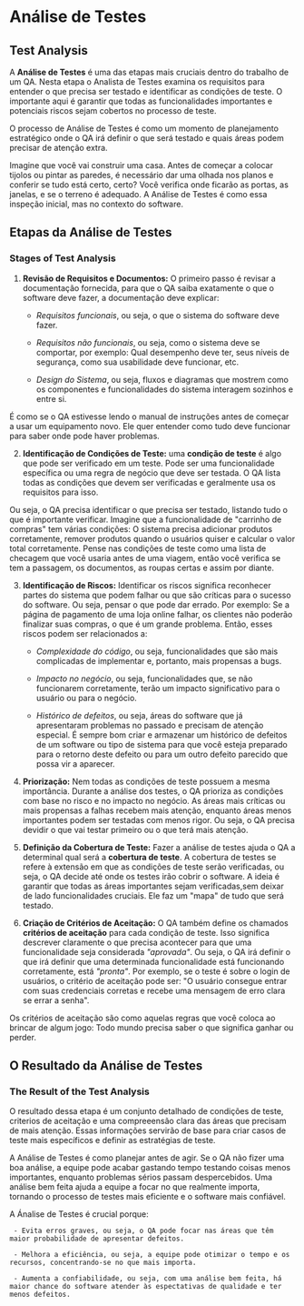# Análise de Testes
 ## Test Analysis

 A **Análise de Testes** é uma das etapas mais cruciais dentro do trabalho de um QA.
 Nesta etapa o Analista de Testes examina os requisitos para entender o que precisa ser testado e identificar as condições de teste. O importante aqui é garantir que todas as funcionalidades importantes e potenciais riscos sejam cobertos no processo de teste.

 O processo de Análise de Testes é como um momento de planejamento estratégico onde o QA irá definir o que será testado e quais áreas podem precisar de atenção extra.

 Imagine que você vai construir uma casa. Antes de começar a colocar tijolos ou pintar as paredes, é necessário dar uma olhada nos planos e conferir se tudo está certo, certo? Você verifica onde ficarão as portas, as janelas, e se o terreno é adequado. A Análise de Testes é como essa inspeção inicial, mas no contexto do software.

 ## Etapas da Análise de Testes
 ### Stages of Test Analysis

 1. **Revisão de Requisitos e Documentos:**
 O primeiro passo é revisar a documentação fornecida, para que o QA saiba exatamente o que o software deve fazer, a documentação deve explicar:
     
     - *Requisitos funcionais*, ou seja, o que o sistema do software deve fazer.
     
     - *Requisitos não funcionais*, ou seja, como o sistema deve se comportar, por exemplo: Qual desempenho deve ter, seus níveis de segurança, como sua usabilidade deve funcionar, etc.
     
     - *Design do Sistema*, ou seja, fluxos e diagramas que mostrem como os componentes e funcionalidades do sistema interagem sozinhos e entre si.

 É como se o QA estivesse lendo o manual de instruções antes de começar a usar um equipamento novo. Ele quer entender como tudo deve funcionar para saber onde pode haver problemas.

 2. **Identificação de Condições de Teste:**
 uma **condição de teste** é algo que pode ser verificado em um teste. Pode ser uma funcionalidade específica ou uma regra de negócio que deve ser testada. O QA lista todas as condições que devem ser verificadas e geralmente usa os requisitos para isso.

 Ou seja, o QA precisa identificar o que precisa ser testado, listando tudo o que é importante verificar. Imagine que a funcionalidade de "carrinho de compras" tem várias condições: O sistema precisa adicionar produtos corretamente, remover produtos quando o usuários quiser e calcular o valor total corretamente. Pense nas condições de teste como uma lista de checagem que você usaria antes de uma viagem, então você verifica se tem a passagem, os documentos, as roupas certas e assim por diante.

 3. **Identificação de Riscos:**
 Identificar os riscos significa reconhecer partes do sistema que podem falhar ou que são críticas para o sucesso do software. Ou seja, pensar o que pode dar errado. Por exemplo: Se a página de pagamento de uma loja online falhar, os clientes não poderão finalizar suas compras, o que é um grande problema.
 Então, esses riscos podem ser relacionados a:
     
     - *Complexidade do código*, ou seja, funcionalidades que são mais complicadas de implementar e, portanto, mais propensas a bugs.
     
     - *Impacto no negócio*, ou seja, funcionalidades que, se não funcionarem corretamente, terão um impacto significativo para o usuário ou para o negócio.
     
     - *Histórico de defeitos*, ou seja, áreas do software que já apresentaram problemas no passado e precisam de atenção especial. É sempre bom criar e armazenar um histórico de defeitos de um software ou tipo de sistema para que você esteja preparado para o retorno deste defeito ou para um outro defeito parecido que possa vir a aparecer.

 4. **Priorização:**
 Nem todas as condições de teste possuem a mesma importância. Durante a análise dos testes, o QA prioriza as condições com base no risco e no impacto no negócio. As áreas mais críticas ou mais propensas a falhas recebem mais atenção, enquanto áreas menos importantes podem ser testadas com menos rigor.
 Ou seja, o QA precisa devidir o que vai testar primeiro ou o que terá mais atenção.

 5. **Definição da Cobertura de Teste:**
 Fazer a análise de testes ajuda o QA a determinal qual será a **cobertura de teste**. A cobertura de testes se refere à extensão em que as condições de teste serão verificadas, ou seja, o QA decide até onde os testes irão cobrir o software.
 A ideia é garantir que todas as áreas importantes sejam verificadas,sem deixar de lado funcionalidades cruciais. Ele faz um "mapa" de tudo que será testado.

 6. **Criação de Critérios de Aceitação:**
 O QA também define os chamados **critérios de aceitação** para cada condição de teste. Isso significa descrever claramente o que precisa acontecer para que uma funcionalidade seja considerada *"aprovada"*. Ou seja, o QA irá definir o que irá definir que uma determinada funcionalidade está funcionando corretamente, está *"pronta"*.
 Por exemplo, se o teste é sobre o login de usuários, o critério de aceitação pode ser: "O usuário consegue entrar com suas credenciais corretas e recebe uma mensagem de erro clara se errar a senha".

 Os critérios de aceitação são como aquelas regras que você coloca ao brincar de algum jogo: Todo mundo precisa saber o que significa ganhar ou perder.


 ## O Resultado da Análise de Testes
 ### The Result of the Test Analysis

 O resultado dessa etapa é um conjunto detalhado de condições de teste, criterios de aceitação e uma compreeensão clara das áreas que precisam de mais atenção. Essas informações servirão de base para criar casos de teste mais específicos e definir as estratégias de teste.

 A Análise de Testes é como planejar antes de agir. Se o QA não fizer uma boa análise, a equipe pode acabar gastando tempo testando coisas menos importantes, enquanto problemas sérios passam despercebidos. Uma análise bem feita ajuda a equipe a focar no que realmente importa, tornando o processo de testes mais eficiente e o software mais confiável.

 A Ánalise de Testes é crucial porque:    
     
     - Evita erros graves, ou seja, o QA pode focar nas áreas que têm maior probabilidade de apresentar defeitos.
     
     - Melhora a eficiência, ou seja, a equipe pode otimizar o tempo e os recursos, concentrando-se no que mais importa.
     
     - Aumenta a confiabilidade, ou seja, com uma análise bem feita, há maior chance do software atender às espectativas de qualidade e ter menos defeitos.